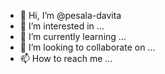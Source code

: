 - 👋 Hi, I’m @pesala-davita
- 👀 I’m interested in ...
- 🌱 I’m currently learning ...
- 💞️ I’m looking to collaborate on ...
- 📫 How to reach me ...

<!---
pesala-davita/pesala-davita is a ✨ special ✨ repository because its `README.md` (this file) appears on your GitHub profile.
You can click the Preview link to take a look at your changes.
--->
